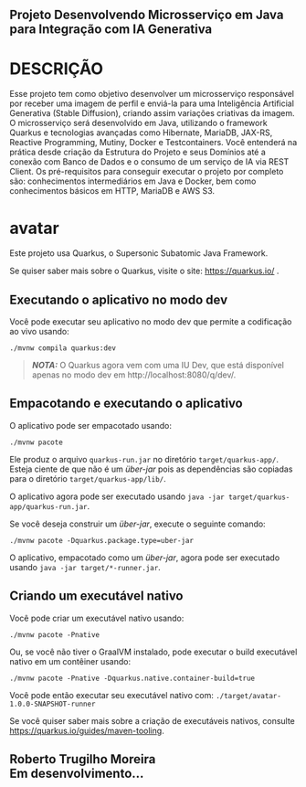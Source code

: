 ## Projeto Desenvolvendo Microsserviço em Java para Integração com IA Generativa

# DESCRIÇÃO
Esse projeto tem como objetivo desenvolver um microsserviço responsável por receber uma imagem de perfil e enviá-la para uma Inteligência Artificial Generativa (Stable Diffusion), criando assim variações criativas da imagem. O microsserviço será desenvolvido em Java, utilizando o framework Quarkus e tecnologias avançadas como Hibernate, MariaDB, JAX-RS, Reactive Programming, Mutiny, Docker e Testcontainers. Você entenderá na prática desde criação da Estrutura do Projeto e seus Domínios até a conexão com Banco de Dados e o consumo de um serviço de IA via REST Client. Os pré-requisitos para conseguir executar o projeto por completo são: conhecimentos intermediários em Java e Docker, bem como conhecimentos básicos em HTTP, MariaDB e AWS S3.


# avatar

Este projeto usa Quarkus, o Supersonic Subatomic Java Framework.

Se quiser saber mais sobre o Quarkus, visite o site: https://quarkus.io/ .

## Executando o aplicativo no modo dev

Você pode executar seu aplicativo no modo dev que permite a codificação ao vivo usando:
```script shell
./mvnw compila quarkus:dev
```

> **_NOTA:_** O Quarkus agora vem com uma IU Dev, que está disponível apenas no modo dev em http://localhost:8080/q/dev/.

## Empacotando e executando o aplicativo

O aplicativo pode ser empacotado usando:
```script shell
./mvnw pacote
```
Ele produz o arquivo `quarkus-run.jar` no diretório `target/quarkus-app/`.
Esteja ciente de que não é um _über-jar_ pois as dependências são copiadas para o diretório `target/quarkus-app/lib/`.

O aplicativo agora pode ser executado usando `java -jar target/quarkus-app/quarkus-run.jar`.

Se você deseja construir um _über-jar_, execute o seguinte comando:
```script shell
./mvnw pacote -Dquarkus.package.type=uber-jar
```

O aplicativo, empacotado como um _über-jar_, agora pode ser executado usando `java -jar target/*-runner.jar`.

## Criando um executável nativo

Você pode criar um executável nativo usando:
```script shell
./mvnw pacote -Pnative
```

Ou, se você não tiver o GraalVM instalado, pode executar o build executável nativo em um contêiner usando:
```script shell
./mvnw pacote -Pnative -Dquarkus.native.container-build=true
```

Você pode então executar seu executável nativo com: `./target/avatar-1.0.0-SNAPSHOT-runner`

Se você quiser saber mais sobre a criação de executáveis nativos, consulte https://quarkus.io/guides/maven-tooling.

## Roberto Trugilho Moreira<br> Em desenvolvimento...